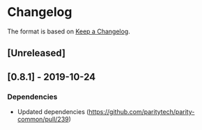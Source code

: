 # Changelog

The format is based on [Keep a Changelog]. 

[Keep a Changelog]: http://keepachangelog.com/en/1.0.0/

## [Unreleased]

## [0.8.1] - 2019-10-24
### Dependencies
- Updated dependencies (https://github.com/paritytech/parity-common/pull/239)
